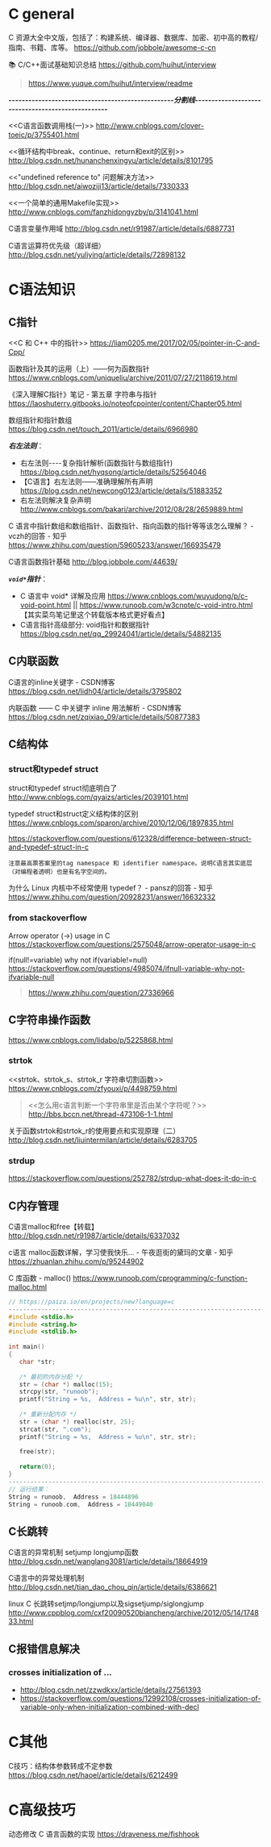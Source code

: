 
# C general 

C 资源大全中文版，包括了：构建系统、编译器、数据库、加密、初中高的教程/指南、书籍、库等。 https://github.com/jobbole/awesome-c-cn

📚 C/C++面试基础知识总结 https://github.com/huihut/interview
> https://www.yuque.com/huihut/interview/readme

***--------------------------------------------------分割线--------------------------------------------------***

<<C语言函数调用栈(一)>>
http://www.cnblogs.com/clover-toeic/p/3755401.html

<<循环结构中break、continue、return和exit的区别>>
http://blog.csdn.net/hunanchenxingyu/article/details/8101795

<<"undefined reference to" 问题解决方法>>
http://blog.csdn.net/aiwoziji13/article/details/7330333

<<一个简单的通用Makefile实现>>
http://www.cnblogs.com/fanzhidongyzby/p/3141041.html

C语言变量作用域
http://blog.csdn.net/r91987/article/details/6887731

C语言运算符优先级（超详细）
http://blog.csdn.net/yuliying/article/details/72898132

# C语法知识

## C指针

<<C 和 C++ 中的指针>>
https://liam0205.me/2017/02/05/pointer-in-C-and-Cpp/

函数指针及其的运用（上）——何为函数指针
https://www.cnblogs.com/uniqueliu/archive/2011/07/27/2118619.html

《深入理解C指针》笔记 - 第五章 字符串与指针 https://laoshuterry.gitbooks.io/noteofcpointer/content/Chapter05.html

数组指针和指针数组 https://blog.csdn.net/touch_2011/article/details/6966980

***右左法则***：
- 右左法则----复杂指针解析(函数指针与数组指针) https://blog.csdn.net/hyqsong/article/details/52564046
- 【C语言】右左法则——准确理解所有声明 https://blog.csdn.net/newcong0123/article/details/51883352
- 右左法则解决复杂声明 http://www.cnblogs.com/bakari/archive/2012/08/28/2659889.html

C 语言中指针数组和数组指针、函数指针、指向函数的指针等等该怎么理解？ - vczh的回答 - 知乎
https://www.zhihu.com/question/59605233/answer/166935479

C语言函数指针基础 http://blog.jobbole.com/44639/

***`void*`指针***：
- C 语言中 void* 详解及应用 https://www.cnblogs.com/wuyudong/p/c-void-point.html || https://www.runoob.com/w3cnote/c-void-intro.html 【其实菜鸟笔记里这个转载版本格式更好看点】
- C语言指针高级部分: void指针和数据指针 https://blog.csdn.net/qq_29924041/article/details/54882135

## C内联函数
C语言的inline关键字 - CSDN博客
https://blog.csdn.net/lidh04/article/details/3795802

内联函数 —— C 中关键字 inline 用法解析 - CSDN博客
https://blog.csdn.net/zqixiao_09/article/details/50877383

## C结构体

### struct和typedef struct

struct和typedef struct彻底明白了 http://www.cnblogs.com/qyaizs/articles/2039101.html

typedef struct和struct定义结构体的区别 https://www.cnblogs.com/sparon/archive/2010/12/06/1897835.html

https://stackoverflow.com/questions/612328/difference-between-struct-and-typedef-struct-in-c
```
注意最高票答案里的tag namespace 和 identifier namespace。说明C语言其实底层（对编程者透明）也是有名字空间的。
```

为什么 Linux 内核中不经常使用 typedef？ - pansz的回答 - 知乎 https://www.zhihu.com/question/20928231/answer/16632332

### from stackoverflow

Arrow operator (->) usage in C
https://stackoverflow.com/questions/2575048/arrow-operator-usage-in-c

if(null!=variable) why not if(variable!=null)
https://stackoverflow.com/questions/4985074/ifnull-variable-why-not-ifvariable-null
>https://www.zhihu.com/question/27336966


## C字符串操作函数
https://www.cnblogs.com/lidabo/p/5225868.html

### strtok

<<strtok、strtok_s、strtok_r 字符串切割函数>>
https://www.cnblogs.com/zfyouxi/p/4498759.html
> <<怎么用c语言判断一个字符串里是否由某个字符呢？>> http://bbs.bccn.net/thread-473106-1-1.html

关于函数strtok和strtok_r的使用要点和实现原理（二）
http://blog.csdn.net/liuintermilan/article/details/6283705

### strdup

https://stackoverflow.com/questions/252782/strdup-what-does-it-do-in-c


## C内存管理

C语言malloc和free【转载】
http://blog.csdn.net/r91987/article/details/6337032

c语言 malloc函数详解，学习使我快乐... - 午夜逛街的黛玛的文章 - 知乎 https://zhuanlan.zhihu.com/p/95244902

C 库函数 - malloc() https://www.runoob.com/cprogramming/c-function-malloc.html
```c
// https://paiza.io/en/projects/new?language=c
----------------------------------------------------------------------------------------------------
#include <stdio.h>
#include <string.h>
#include <stdlib.h>
 
int main()
{
   char *str;
 
   /* 最初的内存分配 */
   str = (char *) malloc(15);
   strcpy(str, "runoob");
   printf("String = %s,  Address = %u\n", str, str);
 
   /* 重新分配内存 */
   str = (char *) realloc(str, 25);
   strcat(str, ".com");
   printf("String = %s,  Address = %u\n", str, str);
 
   free(str);
 
   return(0);
}
----------------------------------------------------------------------------------------------------
// 运行结果：
String = runoob,  Address = 18444896
String = runoob.com,  Address = 18449040
```

## C长跳转

C语言的异常机制 setjump longjump函数
http://blog.csdn.net/wanglang3081/article/details/18664919

C语言中的异常处理机制
http://blog.csdn.net/tian_dao_chou_qin/article/details/6386621

linux C 长跳转setjmp/longjump以及sigsetjump/siglongjump
http://www.cppblog.com/cxf20090520biancheng/archive/2012/05/14/174833.html


## C报错信息解决

### crosses initialization of ...

- http://blog.csdn.net/zzwdkxx/article/details/27561393
- https://stackoverflow.com/questions/12992108/crosses-initialization-of-variable-only-when-initialization-combined-with-decl

# C其他

C技巧：结构体参数转成不定参数 https://blog.csdn.net/haoel/article/details/6212499

# C高级技巧

动态修改 C 语言函数的实现 https://draveness.me/fishhook

